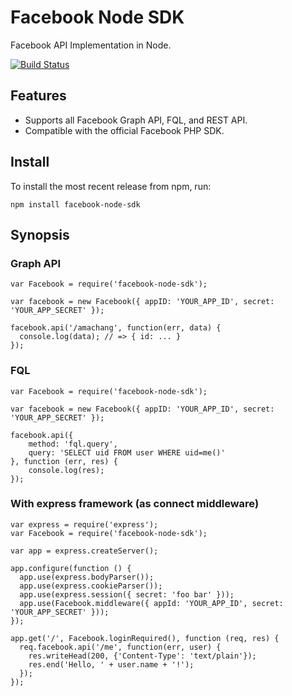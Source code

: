 # Facebook Node SDK

Facebook API Implementation in Node.

[![Build Status](https://secure.travis-ci.org/amachang/facebook-node-sdk.png)](http://travis-ci.org/amachang/facebook-node-sdk)

## Features

* Supports all Facebook Graph API, FQL, and REST API.
* Compatible with the official Facebook PHP SDK.

## Install

To install the most recent release from npm, run:

    npm install facebook-node-sdk

## Synopsis

### Graph API

    var Facebook = require('facebook-node-sdk');
    
    var facebook = new Facebook({ appID: 'YOUR_APP_ID', secret: 'YOUR_APP_SECRET' });
    
    facebook.api('/amachang', function(err, data) {
      console.log(data); // => { id: ... }
    });

### FQL

    var Facebook = require('facebook-node-sdk');
    
    var facebook = new Facebook({ appID: 'YOUR_APP_ID', secret: 'YOUR_APP_SECRET' });
    
    facebook.api({
        method: 'fql.query',
        query: 'SELECT uid FROM user WHERE uid=me()'
    }, function (err, res) {
        console.log(res);
    });

### With express framework (as connect middleware)

    var express = require('express');
    var Facebook = require('facebook-node-sdk');
    
    var app = express.createServer();
    
    app.configure(function () {
      app.use(express.bodyParser());
      app.use(express.cookieParser());
      app.use(express.session({ secret: 'foo bar' }));
      app.use(Facebook.middleware({ appId: 'YOUR_APP_ID', secret: 'YOUR_APP_SECRET' }));
    });
    
    app.get('/', Facebook.loginRequired(), function (req, res) {
      req.facebook.api('/me', function(err, user) {
        res.writeHead(200, {'Content-Type': 'text/plain'});
        res.end('Hello, ' + user.name + '!');
      });
    });

